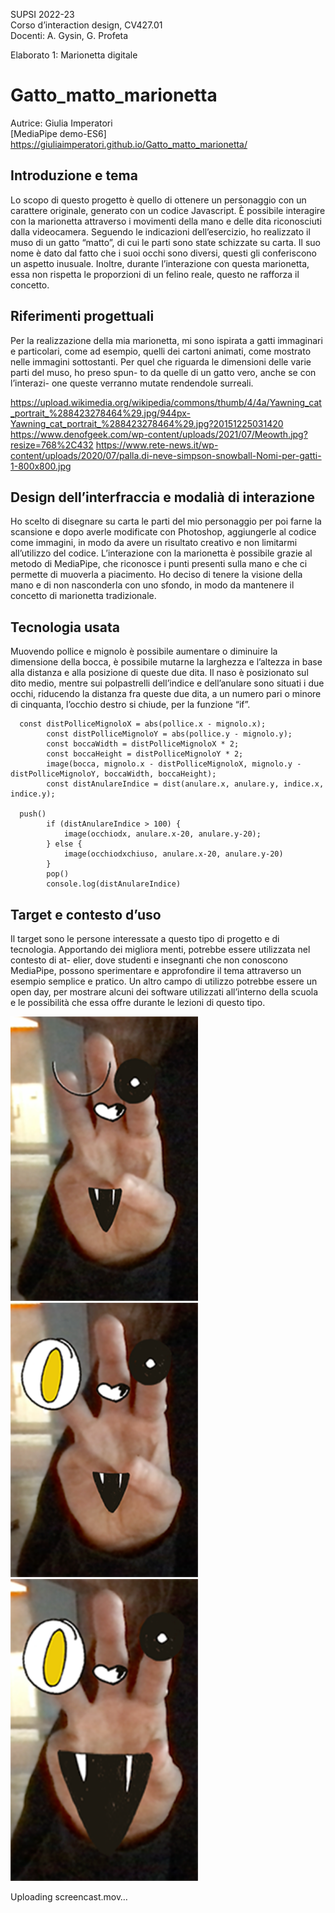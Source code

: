 SUPSI 2022-23  
Corso d’interaction design, CV427.01  
Docenti: A. Gysin, G. Profeta  

Elaborato 1: Marionetta digitale  

# Gatto_matto_marionetta
Autrice: Giulia Imperatori  
[MediaPipe demo-ES6] https://giuliaimperatori.github.io/Gatto_matto_marionetta/


## Introduzione e tema
Lo scopo di questo progetto è quello di ottenere un personaggio con un carattere originale, generato con un codice Javascript. È possibile interagire con la marionetta attraverso i movimenti della mano e delle dita riconosciuti dalla videocamera.
Seguendo le indicazioni dell’esercizio, ho realizzato il muso di un gatto “matto”, di cui le parti sono state schizzate su carta. Il suo nome è dato dal fatto che i suoi occhi sono diversi, questi gli conferiscono un aspetto inusuale. Inoltre, durante l’interazione con questa marionetta, essa non rispetta le proporzioni di un felino reale, questo ne rafforza il concetto.


## Riferimenti progettuali
Per la realizzazione della mia marionetta, mi sono ispirata a gatti immaginari e particolari, come ad esempio, quelli dei cartoni animati, come mostrato nelle immagini sottostanti. Per quel che riguarda le dimensioni delle varie parti del muso, ho preso spun- to da quelle di un gatto vero, anche se con l’interazi- one queste verranno mutate rendendole surreali.


https://upload.wikimedia.org/wikipedia/commons/thumb/4/4a/Yawning_cat_portrait_%288423278464%29.jpg/944px-Yawning_cat_portrait_%288423278464%29.jpg?20151225031420
https://www.denofgeek.com/wp-content/uploads/2021/07/Meowth.jpg?resize=768%2C432
https://www.rete-news.it/wp-content/uploads/2020/07/palla.di-neve-simpson-snowball-Nomi-per-gatti-1-800x800.jpg


## Design dell’interfraccia e modalià di interazione
Ho scelto di disegnare su carta le parti del mio personaggio per poi farne la scansione e dopo averle modificate con Photoshop, aggiungerle al codice come immagini, in modo da avere un risultato creativo e non limitarmi all’utilizzo del codice.
L’interazione con la marionetta è possibile grazie al metodo di MediaPipe, che riconosce i punti presenti sulla mano e che ci permette di muoverla a piacimento. Ho deciso di tenere la visione della mano e di non nasconderla con uno sfondo, in modo da mantenere il concetto di marionetta tradizionale. 



## Tecnologia usata
Muovendo pollice e mignolo è possibile aumentare
o diminuire la dimensione della bocca, è possibile mutarne la larghezza e l’altezza in base alla distanza e alla posizione di queste due dita. Il naso è posizionato sul dito medio, mentre sui polpastrelli dell’indice e dell’anulare sono situati i due occhi, riducendo la distanza fra queste due dita, a un numero pari o minore di cinquanta, l’occhio destro si chiude, per la funzione “if”.

      const distPolliceMignoloX = abs(pollice.x - mignolo.x);
			const distPolliceMignoloY = abs(pollice.y - mignolo.y);
			const boccaWidth = distPolliceMignoloX * 2;
			const boccaHeight = distPolliceMignoloY * 2;
			image(bocca, mignolo.x - distPolliceMignoloX, mignolo.y - distPolliceMignoloY, boccaWidth, boccaHeight);
			const distAnulareIndice = dist(anulare.x, anulare.y, indice.x, indice.y);
      
      push()
			if (distAnulareIndice > 100) {
				image(occhiodx, anulare.x-20, anulare.y-20);
			} else {
				image(occhiodxchiuso, anulare.x-20, anulare.y-20)
			}
			pop()
			console.log(distAnulareIndice)


## Target e contesto d’uso
Il target sono le persone interessate a questo tipo di progetto e di tecnologia. Apportando dei migliora menti, potrebbe essere utilizzata nel contesto di at- elier, dove studenti e insegnanti che non conoscono MediaPipe, possono sperimentare e approfondire il tema attraverso un esempio semplice e pratico. Un altro campo di utilizzo potrebbe essere un open day, per mostrare alcuni dei software utilizzati all’interno della scuola e le possibilità che essa offre durante le lezioni di questo tipo.

[<img src="immagini-video/immagine_01.png" width="300" alt="immagine_01">]()
[<img src="immagini-video/immagine_02.png" width="300" alt="immagine_02">]()
[<img src="immagini-video/immagine_03.png" width="300" alt="immagine_03">]()

Uploading screencast.mov…




